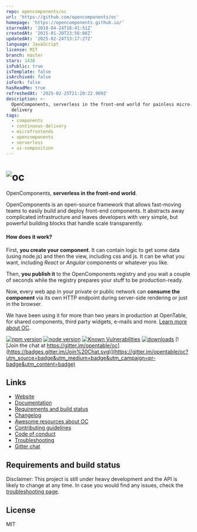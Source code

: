 ```yaml
---
repo: opencomponents/oc
url: 'https://github.com/opencomponents/oc'
homepage: 'https://opencomponents.github.io/'
starredAt: '2018-04-24T18:41:51Z'
createdAt: '2015-01-20T23:56:08Z'
updatedAt: '2025-02-24T13:17:27Z'
language: JavaScript
license: MIT
branch: master
stars: 1438
isPublic: true
isTemplate: false
isArchived: false
isFork: false
hasReadMe: true
refreshedAt: '2025-02-25T21:20:22.909Z'
description: >-
  OpenComponents, serverless in the front-end world for painless micro-frontends
  delivery
tags:
  - components
  - continuous-delivery
  - microfrontends
  - opencomponents
  - serverless
  - ui-composition
---
```


# ![oc](https://raw.githubusercontent.com/opencomponents/oc/master/logo-type.png)

OpenComponents, **serverless in the front-end world**.

OpenComponents is an open-source framework that allows fast-moving teams to easily build and deploy front-end components. It abstracts away complicated infrastructure and leaves developers with very simple, but powerful building blocks that handle scale transparently.

#### How does it work?

First, **you create your component**. It can contain logic to get some data (using node.js) and then the view, including css and js. It can be what you want, including _React_ or _Angular_ components or whatever you like.

Then, **you publish it** to the OpenComponents registry and you wait a couple of seconds while the registry prepares your stuff to be production-ready.

Now, every web app in your private or public network can **consume the component** via its own HTTP endpoint during server-side rendering or just in the browser.

We have been using it for more than two years in production at OpenTable, for shared components, third party widgets, e-mails and more. [Learn more about OC](http://tech.opentable.co.uk/blog/2016/04/27/opencomponents-microservices-in-the-front-end-world/).

[![npm version](https://img.shields.io/npm/v/oc.svg)](https://npmjs.org/package/oc)
[![node version](https://img.shields.io/node/v/oc.svg)](https://npmjs.org/package/oc)
[![Known Vulnerabilities](https://snyk.io/test/github/opencomponents/oc/badge.svg)](https://snyk.io/test/github/opencomponents/oc)
[![downloads](https://img.shields.io/npm/dm/oc.svg?label=downloads+from+npm)](https://npmjs.org/package/oc)
[![Join the chat at https://gitter.im/opentable/oc](https://badges.gitter.im/Join%20Chat.svg)](https://gitter.im/opentable/oc?utm_source=badge&utm_medium=badge&utm_campaign=pr-badge&utm_content=badge)

## Links

- [Website](https://opencomponents.github.io)
- [Documentation](https://opencomponents.github.io/docs/intro)
- [Requirements and build status](#requirements-and-build-status)
- [Changelog](CHANGELOG.md)
- [Awesome resources about OC](https://github.com/matteofigus/awesome-oc)
- [Contributing guidelines](CONTRIBUTING.md)
- [Code of conduct](CONTRIBUTING.md#code-of-conduct)
- [Troubleshooting](CONTRIBUTING.md#troubleshooting)
- [Gitter chat](https://gitter.im/opentable/oc)

## Requirements and build status

Disclaimer: This project is still under heavy development and the API is likely to change at any time. In case you would find any issues, check the [troubleshooting page](CONTRIBUTING.md#troubleshooting).

## License

MIT
